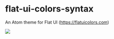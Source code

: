 # flat-ui-colors-syntax
An Atom theme for Flat UI (https://flatuicolors.com)

![](http://i.imgur.com/JKZ4YXU.png)
